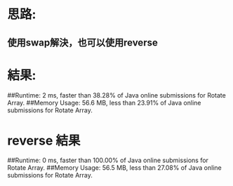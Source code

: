 # 思路: 
## 使用swap解決，也可以使用reverse
# 結果:
##Runtime: 2 ms, faster than 38.28% of Java online submissions for Rotate Array.
##Memory Usage: 56.6 MB, less than 23.91% of Java online submissions for Rotate Array.

# reverse 結果
##Runtime: 0 ms, faster than 100.00% of Java online submissions for Rotate Array.
##Memory Usage: 56.5 MB, less than 27.08% of Java online submissions for Rotate Array.